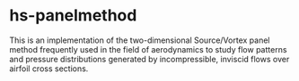 # hs-panelmethod
This is an implementation of the two-dimensional Source/Vortex panel method frequently used in the field of aerodynamics to study flow patterns and pressure distributions generated by incompressible, inviscid flows over airfoil cross sections.
